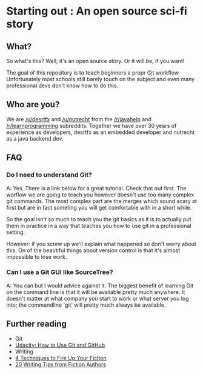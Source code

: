 # Starting out : An open source sci-fi story

## What?

So what's this? Well; it's an open source story. Or it will be, if you want! 

The goal of this repository is to teach beginners a propr Git workflow. Unfortunately most schools still barely touch on the subject and even many professional devs don't know how to do this.

## Who are you?

We are [/u/desrtfx](https://www.reddit.com/user/desrtfx) and [/u/nutrecht](https://www.reddit.com/user/nutrecht/) from the [/r/javahelp](https://www.reddit.com/r/javahelp/) and [/r/learnprogramming](https://www.reddit.com/r/learnprogramming/) subreddits. Together we have over 30 years of experience as developers, desrtfx as an embedded developer and nutrecht as a java backend dev. 

## FAQ

### Do I need to understand Git?

A: Yes. There is a link below for a great tutorial. Check that out first. The worflow we are going to teach you however doesn't use too many complex git commands. The most complex part are the merges which sound scary at first but are in fact someting you will get comfortable with in a short while. 

So the goal isn't so much to teach you the git basics as it is to actually put them in practice in a way that teaches you how to use git in a professional setting.

However: if you screw up we'll explain what happened so don't worry about this. On of the beautiful things about version control is that it's almost impossible to lose work.

### Can I use a Git GUI like SourceTree?

A: You can but I would advice against it. The biggest benefit of learning Git on the command line is that it will be available pretty much anywhere. It doesn't matter at what company you start to work or what server you log into; the commandline 'git' will pretty much always be available. 

## Further reading

* Git
 * [Udacity: How to Use Git and GitHub](https://www.udacity.com/course/viewer#!/c-ud775/l-2980038599/m-2960778924)
* Writing
 * [4 Techniques to Fire Up Your Fiction](http://www.writersdigest.com/writing-articles/by-writing-goal/beat-writers-block/4-techniques-to-fire-up-your-fiction)
 * [20 Writing Tips from Fiction Authors](http://www.iuniverse.com/expertadvice/20writingtipsfrom12fictionauthors.aspx)
